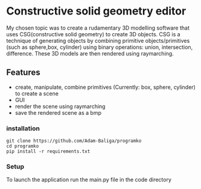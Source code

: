 # Constructive solid geometry editor

My chosen topic was to create a rudamentary 3D modelling software that uses CSG(constructive solid geometry) to create 3D objects.
CSG is a technique of generating objects by combining primitive objects/primitives (such as sphere,box, cylinder) using binary operations:  union, intersection, difference. These 3D models are then rendered using raymarching. 

## Features

- create, manipulate, combine primitives (Currently: box, sphere, cylinder) to create a scene
- GUI 
- render the scene using raymarching
- save the rendered scene as a bmp

### installation

```
git clone https://github.com/Adam-Baliga/programko
cd programko
pip install -r requirements.txt
```

### Setup
To launch the application run the main.py file in the code directory







